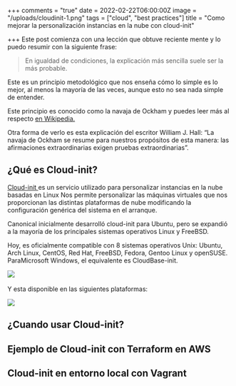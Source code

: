 +++
comments = "true"
date = 2022-02-22T06:00:00Z
image = "/uploads/cloudinit-1.png"
tags = ["cloud", "best practices"]
title = "Como mejorar la personalización instancias en la nube con cloud-init"

+++
Este post comienza con una lección que obtuve reciente mente y lo puedo resumir con la siguiente frase:

> En igualdad de condiciones, la explicación más sencilla suele ser la más probable.

Este es un principio metodológico que nos enseña cómo lo simple es lo mejor, al menos la mayoría de las veces, aunque esto no sea nada simple de entender.

Este principio es conocido como la navaja de Ockham y puedes leer más al respecto [ en Wikipedia.](https://es.wikipedia.org/wiki/Navaja_de_Ockham)

Otra forma de verlo es esta explicación del escritor William J. Hall: “La navaja de Ockham se resume para nuestros propósitos de esta manera: las afirmaciones extraordinarias exigen pruebas extraordinarias”.

## ¿Qué es Cloud-init?

[Cloud-init ](https://cloud-init.io/)es un servicio utilizado para personalizar instancias en la nube basadas en Linux Nos permite personalizar las máquinas virtuales que nos proporcionan las distintas plataformas de nube modificando la configuración genérica del sistema  en el arranque.

Canonical inicialmente desarrolló cloud-init para Ubuntu, pero se expandió a la mayoría de los principales sistemas operativos Linux y FreeBSD. 

Hoy, es oficialmente compatible con 8 sistemas operativos Unix: Ubuntu, Arch Linux, CentOS, Red Hat, FreeBSD, Fedora, Gentoo Linux y openSUSE. ParaMicrosoft Windows, el equivalente es CloudBase-init.

![](/uploads/distros.png) ​

Y esta disponible en las siguientes plataformas:

![](/uploads/providers.png)

## ¿Cuando usar Cloud-init?

## Ejemplo de Cloud-init con Terraform en AWS

## Cloud-init en entorno local con Vagrant 
